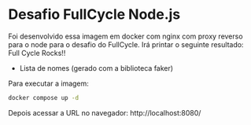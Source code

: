 # Desafio FullCycle Node.js

Foi desenvolvido essa imagem em docker com nginx com proxy reverso para o node para o desafio do FullCycle.
Irá printar o seguinte resultado: 
Full Cycle Rocks!!
 - Lista de nomes (gerado com a biblioteca faker)

Para executar a imagem:
```sh
docker compose up -d
```

Depois acessar a URL no navegador: http://localhost:8080/